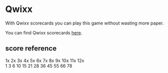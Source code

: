 # Qwixx

With Qwixx scorecards you can play this game without wasting more paper.

You can find Qwixx scorecards [here](https://www.gauket.nl/qwixx).



## score reference
1x 2x 3x 4x 5x 6x 7x 8x 9x 10x 11x 12x <br>
1  3  6  10 15 21 28 36 45 55  66  78